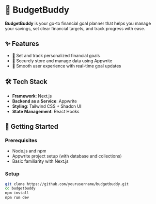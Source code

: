 # 💸 BudgetBuddy

**BudgetBuddy** is your go-to financial goal planner that helps you manage your savings, set clear financial targets, and track progress with ease.

## ✨ Features

- 🎯 Set and track personalized financial goals
- 💾 Securely store and manage data using Appwrite
- 🧠 Smooth user experience with real-time goal updates

## 🛠️ Tech Stack

- **Framework**: Next.js
- **Backend as a Service**: Appwrite
- **Styling**: Tailwind CSS + Shadcn UI
- **State Management**: React Hooks

## 🚀 Getting Started

### Prerequisites

- Node.js and npm
- Appwrite project setup (with database and collections)
- Basic familiarity with Next.js

### Setup

```bash
git clone https://github.com/yourusername/budgetbuddy.git
cd budgetbuddy
npm install
npm run dev
